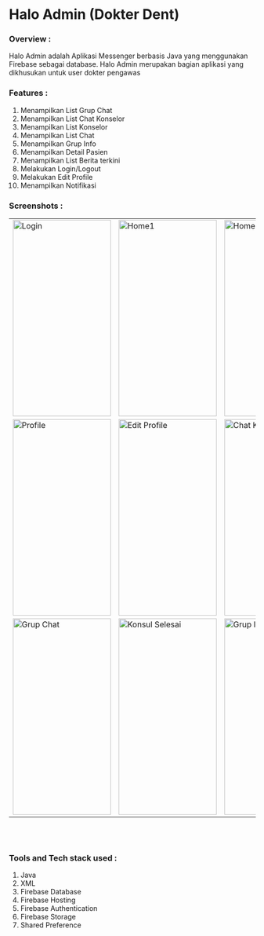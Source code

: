 # Halo Admin (Dokter Dent)

### Overview :
Halo Admin adalah Aplikasi Messenger berbasis Java yang menggunakan Firebase sebagai database. Halo Admin merupakan bagian aplikasi yang dikhusukan untuk user dokter pengawas

### Features :
1. Menampilkan List Grup Chat
2. Menampilkan List Chat Konselor
3. Menampilkan List Konselor
4. Menampilkan List Chat
5. Menampilkan Grup Info
6. Menampilkan Detail Pasien
9. Menampilkan List Berita terkini
11. Melakukan Login/Logout
12. Melakukan Edit Profile
15. Menampilkan Notifikasi

### Screenshots :

 <table align="center">
    <tr>
     <td><img src="https://user-images.githubusercontent.com/49097275/255687363-d681defe-a607-49ab-aaa0-429bcab1e74b.jpg" alt="Login"
         style="width:200px;height:400px;" </td>
     <td><img src="https://user-images.githubusercontent.com/49097275/255697043-a9bd21f6-4f19-40d4-87ee-7e41429bbd47.jpg" alt="Home1"
         style="width:200px;height:400px;" </td>
     <td><img src="https://user-images.githubusercontent.com/49097275/255697068-3b4be220-2fac-4745-abe6-06f9e264d771.jpg" alt="Home2"
         style="width:200px;height:400px;"></td>
     <td><img src="https://user-images.githubusercontent.com/49097275/255687589-07d7b3e2-320f-4b15-9825-e193aeae88a1.jpg" alt="List Berita"
         style="width:200px;height:400px;"></td>
    </tr>
  
  <tr>
    <td><img src="https://user-images.githubusercontent.com/49097275/255697103-f5335370-bfa1-4cfa-b930-c0b8013717c9.jpg" alt="Profile"
         style="width:200px;height:400px;" </td>
     <td><img src="https://user-images.githubusercontent.com/49097275/255697131-9f682ca8-1f00-46c7-b8a8-7b9035f78815.jpg" alt="Edit Profile"
         style="width:200px;height:400px;" </td>
    <td><img src="https://user-images.githubusercontent.com/49097275/255698110-b0b8226c-4a6c-41ed-9c31-e36ec36b5d65.jpg" alt="Chat Konselor"
         style="width:200px;height:400px;" </td>
     <td><img src="https://user-images.githubusercontent.com/49097275/255697080-b0059c6b-d359-4476-95b6-87d0bbbc7eb0.jpg" alt="List Konselor"
         style="width:200px;height:400px;" </td>
  </tr>

 <tr>
    <td><img src="https://user-images.githubusercontent.com/49097275/255697148-f9a5e23e-1b88-4c9e-8980-6306d11cc822.jpg" alt="Grup Chat"
         style="width:200px;height:400px;" </td>
    <td><img src="https://user-images.githubusercontent.com/49097275/255693649-f22b1df4-db82-4a11-aed2-ec7cae6b66eb.jpg" alt="Konsul Selesai"
         style="width:200px;height:400px;"></td>
   <td><img src="https://user-images.githubusercontent.com/49097275/255694811-002d6495-3153-42f2-a998-c777b3147199.jpg" alt="Grup Info"
         style="width:200px;height:400px;"></td>
  <td><img src="https://user-images.githubusercontent.com/49097275/255694863-09ff7421-41da-4a91-9535-b49a5f704016.jpg" alt="Detail Pasien"
         style="width:200px;height:400px;" </td>
  </tr>
 
</table><br><br>

### Tools and Tech stack used : 
1. Java
2. XML
3. Firebase Database
4. Firebase Hosting
5. Firebase Authentication
6. Firebase Storage
7. Shared Preference
